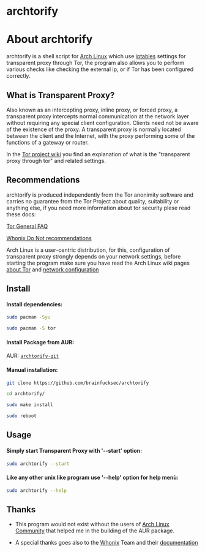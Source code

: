 # archtorify

# About archtorify

archtorify is a shell script for [Arch Linux](https://www.archlinux.org/) which use [iptables](https://www.netfilter.org/projects/iptables/index.html) settings for transparent proxy through Tor, the program also allows you to perform various checks like checking the external ip, or if Tor has been configured correctly.

## What is Transparent Proxy?

Also known as an intercepting proxy, inline proxy, or forced proxy, a transparent proxy intercepts normal communication at the network layer without requiring any special client configuration. Clients need not be aware of the existence of the proxy. A transparent proxy is normally located between the client and the Internet, with the proxy performing some of the functions of a gateway or router.

In the [Tor project wiki](https://trac.torproject.org/projects/tor/wiki/doc/TransparentProxy) you find an explanation of what is the "transparent proxy through tor" and related settings.

## Recommendations

archtorify is produced independently from the Tor anonimity software and carries no guarantee from the Tor Project about quality, suitability or anything else, if you need more information about tor security plese read these docs:

[Tor General FAQ](https://www.torproject.org/docs/faq.html.en)

[Whonix Do Not recommendations](https://www.whonix.org/wiki/DoNot)

Arch Linux is a user-centric distribution, for this, configuration of transparent proxy strongly depends on your network settings, before starting the program make sure you have read the Arch Linux wiki pages [about Tor](https://wiki.archlinux.org/index.php/Tor) and [network configuration](https://wiki.archlinux.org/index.php/Network_configuration)

## Install

#### Install dependencies:
```bash
sudo pacman -Syu

sudo pacman -S tor
```

#### Install Package from AUR:

AUR: [`archtorify-git`](https://aur.archlinux.org/packages/archtorify-git)

#### Manual installation:
```bash
git clone https://github.com/brainfucksec/archtorify

cd archtorify/

sudo make install

sudo reboot
```

## Usage

#### Simply start Transparent Proxy with '--start' option:
```bash
sudo archtorify --start
```

#### Like any other unix like program use '--help' option for help menù:
```bash
sudo archtorify --help
```

## Thanks

* This program would not exist without the users of [Arch Linux Community](https://bbs.archlinux.org/) that helped me in the building of the AUR package.

* A special thanks goes also to the [Whonix](https://www.whonix.org/) Team and their [documentation](https://www.whonix.org/wiki/Documentation)
